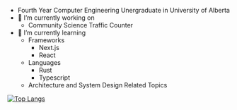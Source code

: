 - Fourth Year Computer Engineering Unergraduate in University of Alberta 
- 🔭 I’m currently working on
  - Community Science Traffic Counter
- 🌱 I’m currently learning
  - Frameworks
    - Next.js
    - React
  - Languages
    - Rust
    - Typescript
  - Architecture and System Design Related Topics

[![Top Langs](https://github-readme-stats.vercel.app/api/top-langs/?username=Dekr0&layout=compact&)](https://github.com/anuraghazra/github-readme-stats)
 

